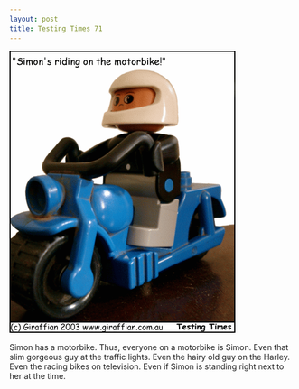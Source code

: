 ```yaml
---
layout: post
title: Testing Times 71
---
```

<img src="/images/tt0071.png">

Simon has a motorbike. Thus, everyone on a motorbike is Simon. Even that
slim gorgeous guy at the traffic lights. Even the hairy old guy on the 
Harley. Even the racing bikes on television. Even if Simon is standing
right next to her at the time.